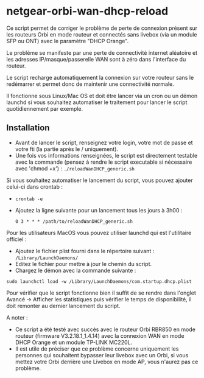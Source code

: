 # netgear-orbi-wan-dhcp-reload

Ce script permet de corriger le problème de perte de connexion présent sur les routeurs Orbi en mode routeur et connectés sans livebox (via un module SFP ou ONT) avec le paramètre "DHCP Orange".

Le problème se manifeste par une perte de connectivité internet aléatoire et les adresses IP/masque/passerelle WAN sont à zéro dans l'interface du routeur.

Le script recharge automatiquement la connexion sur votre routeur sans le redémarrer et permet donc de maintenir une connectivité normale.

Il fonctionne sous Linux/Mac OS et doit être lancer via un cron ou un démon launchd si vous souhaitez automatiser le traitement pour lancer le script quotidiennement par exemple.

## Installation 

- Avant de lancer le script, renseignez votre login, votre mot de passe et votre fti (la partie après le / uniquement).
- Une fois vos informations renseignées, le script est directement testable avec la commande (pensez à rendre le script executable si nécessaire avec 'chmod +x') :
  `./reloadWanDHCP_generic.sh`

Si vous souhaitez automatiser le lancement du script, vous pouvez ajouter celui-ci dans crontab :

- `crontab -e`
- Ajoutez la ligne suivante pour un lancement tous les jours à 3h00 : 

  `0 3 * * * /path/to/reloadWanDHCP_generic.sh`

Pour les utilisateurs MacOS vous pouvez utiliser launchd qui est l'utilitaire officiel :

- Ajoutez le fichier plist fourni dans le répertoire suivant : `/Library/LaunchDaemons/`
- Editez le fichier pour mettre à jour le chemin du script.
- Chargez le démon avec la commande suivante :

 `sudo launchctl load -w /Library/LaunchDaemons/com.startup.dhcp.plist`
 
Pour vérifier que le script fonctionne bien il suffit de se rendre dans l'onglet Avancé -> Afficher les statistiques puis vérifier le temps de disponibilité, il doit remonter au dernier lancement du script.

A noter : 

- Ce script a été testé avec succès avec le routeur Orbi RBR850 en mode routeur (firmware V3.2.18.1_1.4.14) avec la connexion WAN en mode DHCP Orange et un module TP-LINK MC220L.
- Il est utile de préciser que ce problème concerne uniquement les personnes qui souhaitent bypasser leur livebox avec un Orbi, si vous mettez votre Orbi derrière une Livebox en mode AP, vous n'aurez pas ce problème.
